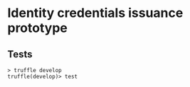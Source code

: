 # Identity credentials issuance prototype

## Tests

```
> truffle develop
truffle(develop)> test
```

